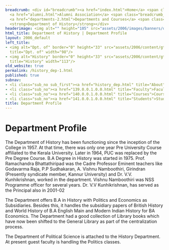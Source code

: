 ```yaml
---
breadcrumb: <div id="breadcrumb"><a href="index.html">Home</a> <span class="breadcrumb_spacer">&gt;</span>
  <a href="alumni.html">Alumni Association</a> <span class="breadcrumb_spacer">&gt;</span>
  <a href="departments-2.html">Departments and Courses</a> <span class="breadcrumb_spacer">&gt;</span>
  <strong>Department of History</strong></div>
headerimage: <img alt="" height="105" src="assets/2006/images/banners/departments.jpg" width="472"/>
html_title: Department of History | Department Profile
layout: 2006_default
left_title:
- <img alt="Dpt. of" border="0" height="33" src="assets/2006/content/gt/fcb6421c7c62628408190d4ca84029e5.png"
  title="Dpt. of" width="98"/>
- <img alt="History" border="0" height="33" src="assets/2006/content/gt/f9ed793f83b1f07e74fdb29b49eeb7e8.png"
  title="History" width="113"/>
old_website: true
permalink: /history_dep-1.html
published: true
subnav:
- <li class="sub_no sub_first"><a href="history_dep.html" title="About">About</a></li>
- <li class="sub_no"><a href="139.0.0.1.0.0.html" title="Faculty">Faculty</a></li>
- <li class="sub_no"><a href="140.0.0.1.0.0.html" title="Courses">Courses</a></li>
- <li class="sub_no"><a href="141.0.0.1.0.0.html" title="Students">Students</a></li>
title: Department Profile
---
```


# Department Profile

The Department of History has been functioning since the inception of the
College in 1957. At that time, there was only one year Pre University Course
affiliated to the Kerala University. Later in 1964, PUC was replaced by the
Pre Degree Course. B.A Degree in History was started in 1975. Prof.
Ramachandra Bhattathiripad was the Cadre Professor Eminent teachers like
Godavarma Raja, P.P Sudhakaran, A. Vishnu Namboothiri, Girindran (Presently
syndicate member, Kannur University) and Dr. V.V. Kunhikrishnan, worked in the
department. Vishnu Namboothiri was NSS Programme officer for several years.
Dr. V.V Kunhikrishnan, has served as the Principal also in 2001-02  
  
The Department offers B.A in History with Politics and Economics as
Subsidiaries. Besides this, it handles the subsidiary papers of British
History and World History of B.A English Main and Modern Indian History for BA
Economics. The Department had a good collection of Library books which have
now been shifted to the General Library as part of the centralization process.  
  
The Department of Political Science is attached to the History Department. At
present guest faculty is handling the Politics classes.